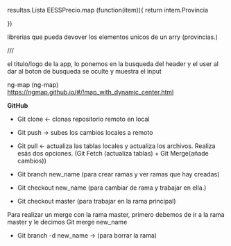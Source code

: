 resultas.Lista EESSPrecio.map (function(item)){
return intem.Provincia    

})

librerias que pueda devover los elementos unicos de un arry (provincias.)

///

el titulo/logo de la app, lo ponemos en la busqueda del header y el user al dar al boton de busqueda se oculte y muestra el input 


ng-map (ng-map)
https://ngmap.github.io/#/!map_with_dynamic_center.html


**GitHub**

* Git clone <- clonas repositorio remoto en local
* Git push -> subes los cambios locales a remoto
* Git pull <- actualiza las tablas locales y actualiza los archivos. Realiza esás dos opciones. (Git Fetch (actualiza tablas) + Git Merge(añade cambios))

* Git branch new_name (para crear ramas y ver ramas que hay creadas)
* Git checkout new_name (para cambiar de rama y trabajar en ella.)
* Git checkout master (para trabajar en la rama principal)

Para realizar un merge con la rama master, primero debemos de ir a la rama master y le decimos Git merge new_name

* Git branch -d new_name -> (para borrar la rama)
